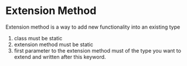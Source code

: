 # Extension Method
Extension method is a way to add new functionality into an existing type
1. class must be static
2. extension method must be static
3. first parameter to the extension method must of the type you want to extend and written after this keyword.